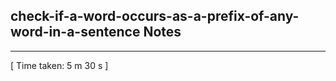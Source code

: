 <h2>check-if-a-word-occurs-as-a-prefix-of-any-word-in-a-sentence Notes</h2><hr>[ Time taken: 5 m 30 s ]